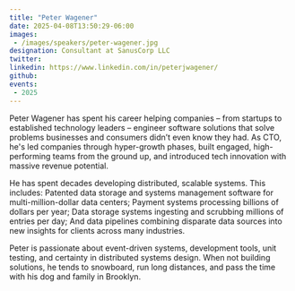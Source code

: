 ```yaml
---
title: "Peter Wagener"
date: 2025-04-08T13:50:29-06:00
images: 
 - /images/speakers/peter-wagener.jpg
designation: Consultant at SanusCorp LLC
twitter: 
linkedin: https://www.linkedin.com/in/peterjwagener/
github: 
events:
 - 2025
---
```


Peter Wagener has spent his career helping companies – from startups to established technology leaders – engineer software solutions that solve problems businesses and consumers didn’t even know they had. As CTO, he's led companies through hyper-growth phases, built engaged, high-performing teams from the ground up, and introduced tech innovation with massive revenue potential.

He has spent decades developing distributed, scalable systems. This includes: Patented data storage and systems management software for multi-million-dollar data centers; Payment systems processing billions of dollars per year; Data storage systems ingesting and scrubbing millions of entries per day; And data pipelines combining disparate data sources into new insights for clients across many industries.

Peter is passionate about event-driven systems, development tools, unit testing, and certainty in distributed systems design.  When not building solutions, he tends to snowboard, run long distances, and pass the time with his dog and family in Brooklyn.